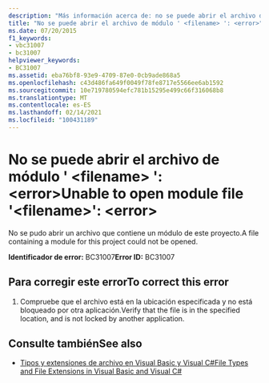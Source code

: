 ```yaml
---
description: "Más información acerca de: no se puede abrir el archivo de módulo ' <filename> ': <error>"
title: "No se puede abrir el archivo de módulo ' <filename> ': <error>"
ms.date: 07/20/2015
f1_keywords:
- vbc31007
- bc31007
helpviewer_keywords:
- BC31007
ms.assetid: eba76bf8-93e9-4709-87e0-0cb9ade868a5
ms.openlocfilehash: c43d486fa649f0049f78fe8717e5566ee6ab1592
ms.sourcegitcommit: 10e719780594efc781b15295e499c66f316068b8
ms.translationtype: MT
ms.contentlocale: es-ES
ms.lasthandoff: 02/14/2021
ms.locfileid: "100431189"
---
```

# <a name="unable-to-open-module-file-filename-error"></a><span data-ttu-id="150dc-103">No se puede abrir el archivo de módulo ' \<filename> ': \<error></span><span class="sxs-lookup"><span data-stu-id="150dc-103">Unable to open module file '\<filename>': \<error></span></span>

<span data-ttu-id="150dc-104">No se pudo abrir un archivo que contiene un módulo de este proyecto.</span><span class="sxs-lookup"><span data-stu-id="150dc-104">A file containing a module for this project could not be opened.</span></span>  
  
 <span data-ttu-id="150dc-105">**Identificador de error:** BC31007</span><span class="sxs-lookup"><span data-stu-id="150dc-105">**Error ID:** BC31007</span></span>  
  
## <a name="to-correct-this-error"></a><span data-ttu-id="150dc-106">Para corregir este error</span><span class="sxs-lookup"><span data-stu-id="150dc-106">To correct this error</span></span>  
  
1. <span data-ttu-id="150dc-107">Compruebe que el archivo está en la ubicación especificada y no está bloqueado por otra aplicación.</span><span class="sxs-lookup"><span data-stu-id="150dc-107">Verify that the file is in the specified location, and is not locked by another application.</span></span>  
  
## <a name="see-also"></a><span data-ttu-id="150dc-108">Consulte también</span><span class="sxs-lookup"><span data-stu-id="150dc-108">See also</span></span>

- <span data-ttu-id="150dc-109">[Tipos y extensiones de archivo en Visual Basic y Visual C#](/previous-versions/visualstudio/visual-studio-2010/8k0zafxb(v=vs.100))</span><span class="sxs-lookup"><span data-stu-id="150dc-109">[File Types and File Extensions in Visual Basic and Visual C#](/previous-versions/visualstudio/visual-studio-2010/8k0zafxb(v=vs.100))</span></span>
